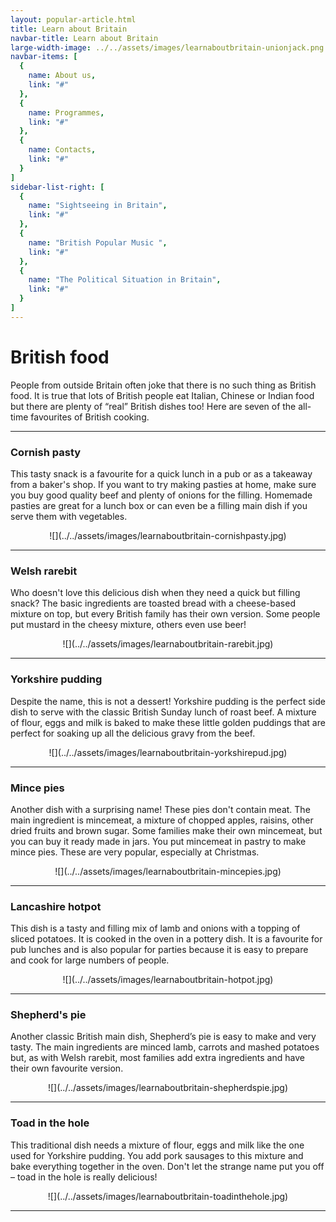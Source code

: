 ```yaml
---
layout: popular-article.html
title: Learn about Britain
navbar-title: Learn about Britain
large-width-image: ../../assets/images/learnaboutbritain-unionjack.png
navbar-items: [
  {
    name: About us,
    link: "#"
  },
  {
    name: Programmes,
    link: "#"
  },
  {
    name: Contacts,
    link: "#"
  }
]
sidebar-list-right: [
  {
    name: "Sightseeing in Britain",
    link: "#"
  },
  {
    name: "British Popular Music ",
    link: "#"
  },
  {
    name: "The Political Situation in Britain",
    link: "#"
  }
]
---
```

# British food

People from outside Britain often joke that there is no such thing as British food. It is true that lots of British people eat Italian, Chinese or Indian food but there are plenty of “real” British dishes too! Here are seven of the all-time favourites of British cooking.

* * *

### Cornish pasty

This tasty snack is a favourite for a quick lunch in a pub or as a takeaway from a baker's shop. If you want to try making pasties at home, make sure you buy good quality beef and plenty of onions for the filling. Homemade pasties are great for a lunch box or can even be a filling main dish if you serve them with vegetables.

<center>![](../../assets/images/learnaboutbritain-cornishpasty.jpg)</center>

* * *

### Welsh rarebit

Who doesn't love this delicious dish when they need a quick but filling snack? The basic ingredients are toasted bread with a cheese-based mixture on top, but every British family has their own version. Some people put mustard in the cheesy mixture, others even use beer!

<center>![](../../assets/images/learnaboutbritain-rarebit.jpg)</center>

* * *

### Yorkshire pudding

Despite the name, this is not a dessert! Yorkshire pudding is the perfect side dish to serve with the classic British Sunday lunch of roast beef. A mixture of flour, eggs and milk is baked to make these little golden puddings that are perfect for soaking up all the delicious gravy from the beef.

<center>![](../../assets/images/learnaboutbritain-yorkshirepud.jpg)</center>

* * *

### Mince pies


Another dish with a surprising name! These pies don't contain meat. The main ingredient is mincemeat, a mixture of chopped apples, raisins, other dried fruits and brown sugar. Some families make their own mincemeat, but you can buy it ready made in jars. You put mincemeat in pastry to make mince pies. These are very popular, especially at Christmas.

<center>![](../../assets/images/learnaboutbritain-mincepies.jpg)</center>

* * *

### Lancashire hotpot

This dish is a tasty and filling mix of lamb and onions with a topping of sliced potatoes. It is cooked in the oven in a pottery dish. It is a favourite for pub lunches and is also popular for parties because it is easy to prepare and cook for large numbers of people.

<center>![](../../assets/images/learnaboutbritain-hotpot.jpg)</center>

* * *

### Shepherd's pie

Another classic British main dish, Shepherd’s pie is easy to make and very tasty. The main ingredients are minced lamb, carrots and mashed potatoes but, as with Welsh rarebit, most families add extra ingredients and have their own favourite version.

<center>![](../../assets/images/learnaboutbritain-shepherdspie.jpg)</center>

* * *

### Toad in the hole

This traditional dish needs a mixture of flour, eggs and milk like the one used for Yorkshire pudding. You add pork sausages to this mixture and bake everything together in the oven. Don't let the strange name put you off – toad in the hole is really delicious!

<center>![](../../assets/images/learnaboutbritain-toadinthehole.jpg)</center>

* * *
